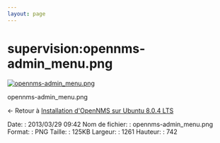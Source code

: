 ```yaml
---
layout: page
---
```


supervision:opennms-admin\_menu.png
===================================

[![opennms-admin\_menu.png](..//assets/media/supervision/opennms-admin_menu.png@cache=&w=900&h=529 "opennms-admin_menu.png")](..//assets/media/supervision/opennms-admin_menu.png@cache= "Afficher le fichier original")

opennms-admin\_menu.png

← Retour à [Installation d'OpenNMS sur Ubuntu 8.0.4
LTS](../../opennms/install-on-ubuntu.html "opennms:install-on-ubuntu")

Date:
:   2013/03/29 09:42
Nom de fichier:
:   opennms-admin\_menu.png
Format:
:   PNG
Taille:
:   125KB
Largeur:
:   1261
Hauteur:
:   742

